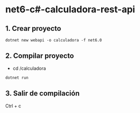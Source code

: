# net6-c#-calculadora-rest-api

## 1. Crear proyecto
```
dotnet new webapi -o calculadora -f net6.0
```

## 2. Compilar proyecto
- cd /calculadora
```
dotnet run
```

## 3. Salir de compilación
Ctrl + c
